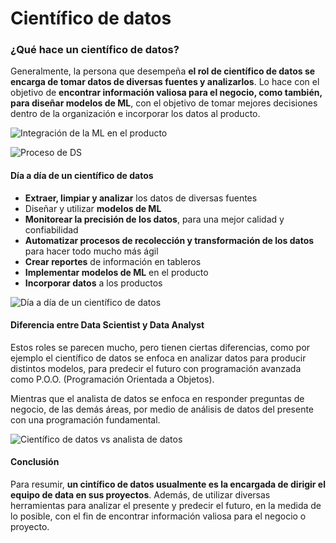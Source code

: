# Científico de datos

### ¿Qué hace un científico de datos?

Generalmente, la persona que desempeña **el rol de científico de datos se encarga de tomar datos de diversas fuentes y analizarlos**. Lo hace con el objetivo de **encontrar información valiosa para el negocio, como también, para diseñar modelos de ML**, con el objetivo de tomar mejores decisiones dentro de la organización e incorporar los datos al producto.

![Integración de la ML en el producto](https://i.imgur.com/FwWklLI.png)

![Proceso de DS](https://i.imgur.com/rAN6CZf.png)

#### **Día a día de un científico de datos**

* **Extraer, limpiar y analizar** los datos de diversas fuentes
* Diseñar y utilizar **modelos de ML**
* **Monitorear la precisión de los datos**, para una mejor calidad y confiabilidad
* **Automatizar procesos de recolección y transformación de los datos** para hacer todo mucho más ágil
* **Crear reportes** de información en tableros
* **Implementar modelos de ML** en el producto
* **Incorporar datos** a los productos

![Día a día de un científico de datos](https://i.imgur.com/zFbl2s8.jpg)

#### **Diferencia entre Data Scientist y Data Analyst**

Estos roles se parecen mucho, pero tienen ciertas diferencias, como por ejemplo el científico de datos se enfoca en analizar datos para producir distintos modelos, para predecir el futuro con programación avanzada como P.O.O. (Programación Orientada a Objetos).

Mientras que el analista de datos se enfoca en responder preguntas de negocio, de las demás áreas, por medio de análisis de datos del presente con una programación fundamental.

![Científico de datos vs analista de datos](https://i.imgur.com/gacWDTf.png)

#### **Conclusión**

Para resumir, **un cintífico de datos usualmente es la encargada de dirigir el equipo de data en sus proyectos**. Además, de utilizar diversas herramientas para analizar el presente y predecir el futuro, en la medida de lo posible, con el fin de encontrar información valiosa para el negocio o proyecto.
